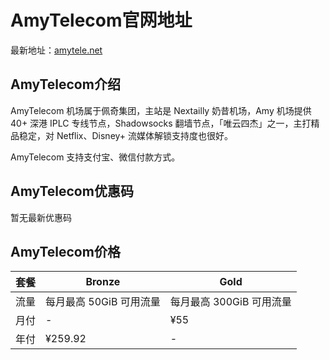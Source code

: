 # AmyTelecom官网地址

最新地址：[amytele.net](https://url.gogogomiao.one/QYTN)

## AmyTelecom介绍

AmyTelecom 机场属于佩奇集团，主站是 Nextailly 奶昔机场，Amy 机场提供 40+ 深港 IPLC 专线节点，Shadowsocks 翻墙节点，「唯云四杰」之一，主打精品稳定，对 Netflix、Disney+ 流媒体解锁支持度也很好。

AmyTelecom 支持支付宝、微信付款方式。

## AmyTelecom优惠码

暂无最新优惠码

## AmyTelecom价格

|套餐|Bronze|Gold|
|----|----|----|
|流量|每月最高 50GiB 可用流量|每月最高 300GiB 可用流量|
|月付|-|¥55|
|年付|¥259.92|-|
